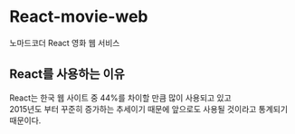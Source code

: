 # React-movie-web
노마드코더 React 영화 웹 서비스 

## React를 사용하는 이유
React는 한국 웹 사이트 중 44%를 차이할 만큼 많이 사용되고 있고   
2015년도 부터 꾸준히 증가하는 추세이기 때문에 앞으로도 사용될 것이라고 통계되기 때문이다.   
